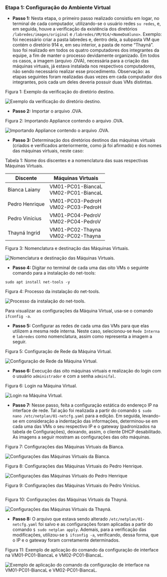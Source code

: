 <h3>Etapa 1: Configuração do Ambiente Virtual</h3>

- **Passo 1:** Nesta etapa, o primeiro passo realizado consistiu em logar, no terminal de cada computador, utilizando-se o usuário redes ```su redes```, e, em seguida, houve a verificação da existência dos diretórios ```/labredes/images/original``` e ```/labredes/VM/914/<NomeDoAluno>```. Exemplo: foi necessário criar a pasta labredes e, dentro dela, a subpasta VM que contém o diretório 914 e, em seu interior, a pasta de nome “Thayná”. Isso foi realizado em todos os quatro computadores dos integrantes da equipe, a fim de manter o processo devidamente organizado. Em todos os casos, a imagem  (arquivo .OVA), necessária para a criação das máquinas virtuais, já estava instalada nos respectivos computadores, não sendo necessário realizar esse procedimento. Observação: as etapas seguintes foram realizadas duas vezes em cada computador dos integrantes, pois cada um deles deveria possuir duas VMs distintas.

<p>Figura 1: Exemplo da verificação do diretório destino.</p>
<img src="figuresProject/FirstStage/VerificacaoPasta.png" alt="Exemplo da verificação do diretório destino." title="Figura 1: Exemplo da verificação do diretório destino.">

- **Passo 2:** Importar o arquivo .OVA.
<p>Figura 2: Importando Appliance contendo o arquivo .OVA.</p>
<img src="figuresProject/FirstStage/ImportarAppliance.jpg" alt="Importando Appliance contendo o arquivo .OVA." title="Figura 2: Importando Appliance contendo o arquivo .OVA.">

- **Passo 3:** Determinação dos diretórios destinos das máquinas virtuais (criados e verificados anteriormente, como já foi afirmado) e dos nomes das máquinas virtuais, neste caso:

<p>Tabela 1: Nome dos discentes e a nomenclatura das suas respectivas Máquinas Virtuais.</p>

|Discente|Máquinas Virtuais|
|--------|-----------------|
|Bianca Laiany|VM01-PC01-BiancaL<br>VM02-PC01-BiancaL|
|Pedro Henrique|VM01-PC03-PedroH<br>VM02-PC03-PedroH|
|Pedro Vinícius|VM01-PC04-PedroV<br>VM02-PC04-PedroV|
|Thayná Ingrid|VM01-PC02-Thayna<br>VM02-PC02-Thayna|

<p>Figura 3: Nomenclatura e destinação das Máquinas Virtuais.</p>
<img src="figuresProject/FirstStage/ConfiguracoesAppliance.jpg" alt="Nomenclatura e destinação das Máquinas Virtuais." title="Figura 3: Nomenclatura e destinação das Máquinas Virtuais.">

- **Passo 4:** Digitar no terminal de cada uma das oito VMs o seguinte comando para a instalação do net-tools:

```
sudo apt install net-tools -y
```

<p>Figura 4: Processo da instalação do net-tools.</p>
<img src="figuresProject/FirstStage/SudoInstall.png" alt="Processo da instalação do net-tools." title="Figura 4: Processo da instalação do net-tools.">

Para visualizar as configurações da Máquina Virtual, usa-se o comando ```ifconfig -a```.

- **Passo 5:** Configurar as redes de cada uma das VMs para que elas utilizem a mesma rede interna. Neste caso, selecionou-se ```Rede Interna``` e ```labredes``` como nomenclatura, assim como representa a imagem a seguir.

<p>Figura 5: Configuração de Rede da Máquina Virtual.</p>
<img src="figuresProject/FirstStage/RedeInternaAppliance.jpg" alt="Configuração de Rede da Máquina Virtual." title="Figura 5: Configuração de Rede da Máquina Virtual.">

- **Passo 6:** Execução das oito máquinas virtuais e realização do login com o usuário ```administrador``` e com a senha ```adminifal```.

<p>Figura 6: Login na Máquina Virtual.</p>
<img src="figuresProject/FirstStage/LoginVM.jpg" alt="Login na Máquina Virtual." title="Figura 6: Login na Máquina Virtual.">

- **Passo 7:** Nesse passo, feita a configuração estática do endereço IP na interface de rede. Tal ação foi realizada a partir do comando ```$ sudo nano /etc/netplan/01-netcfg.yaml``` para a edição. Em seguida, levando-se em consideração a indentação das informações, determinou-se em cada uma das VMs o seu respectivo IP e o gateway (padronizados na tabela de Configurações), deixando, assim, o cliente DHCP desabilitado. As imagens a seguir mostram as configurações das oito máquinas.

<p>Figura 7: Configurações das Máquinas Virtuais da Bianca.</p>
<img src="figuresProject/FirstStage/ConfiguracaoVM-Bianca.png" alt="Configurações das Máquinas Virtuais da Bianca." title="Figura 7: Configurações das Máquinas Virtuais da Bianca.">

<p>Figura 8: Configurações das Máquinas Virtuais do Pedro Henrique.</p>
<img src="figuresProject/FirstStage/ConfiguracaoVM-PedroH.png" alt="Configurações das Máquinas Virtuais do Pedro Henrique" title="Figura 8: Configurações das Máquinas Virtuais do Pedro Henrique">

<p>Figura 9: Configurações das Máquinas Virtuais do Pedro Vinícius.</p>
<img src="" alt="" title="">

<p>Figura 10: Configurações das Máquinas Virtuais da Thayná.</p>
<img src="figuresProject/FirstStage/ConfiguracaoVM-Thayna.png" alt="Configurações das Máquinas Virtuais da Thayná." title="Figura 10: Configurações das Máquinas Virtuais da Thayná.">

- **Passo 8:** O arquivo que estava sendo alterado ```/etc/netplan/01-netcfg.yaml``` foi salvo e as configurações foram aplicadas a partir do comando ```$ sudo netplan apply```. Ademais, para a verificação das modificações, utilizou-se ```$ ifconfig -a```, verificando, dessa forma, que o IP e o gateway foram corretamente determinados. 

<p>Figura 11: Exemplo de aplicação do comando da configuração de interface na VM01-PC01-BiancaL e VM02-PC01-BiancaL.</p>
<img src="figuresProject/FirstStage/Rede-Bianca.jpg" alt="Exemplo de aplicação do comando da configuração de interface na VM01-PC01-BiancaL e VM02-PC01-BiancaL." title="Figura 11: Exemplo de aplicação do comando da configuração de interface na VM01-PC01-BiancaL e VM02-PC01-BiancaL.">
